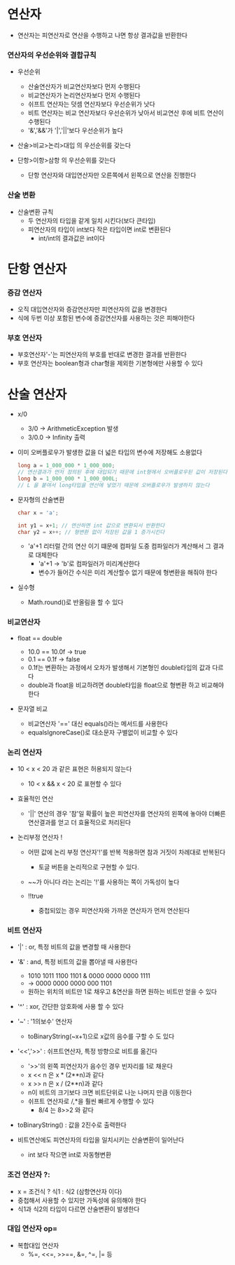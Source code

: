 # 연산자
- 연산자는 피연산자로 연산을 수행하고 나면 항상 결과값을 반환한다

### 연산자의 우선순위와 결합규칙
- 우선순위
    - 산술연산자가 비교연산자보다 먼저 수행된다
    - 비교연산자가 논리연산자보다 먼저 수행된다
    - 쉬프트 연산자는 덧셈 연산자보다 우선순위가 낫다
    - 비트 연산자는 비교 연산자보다 우선순위가 낮아서 비교연산 후에 비트 연산이 수행된다
    - '&','&&'가 '|','||'보다 우선순위가 높다

- 산술>비교>논리>대입 의 우선순위를 갖는다
- 단항>이항>삼항 의 우선순위를 갖는다
    - 단항 연산자와 대입연산자만 오른쪽에서 왼쪽으로 연산을 진행한다

### 산술 변환
- 산술변환 규칙
    - 두 연산자의 타입을 같게 일치 시킨다(보다 큰타입)
    - 피연산자의 타입이 int보다 작은 타입이면 int로 변환된다
        - int/int의 결과값은 int이다
    

# 단항 연산자
### 증감 연산자
- 오직 대입연산자와 증감연산자만 피연산자의 값을 변경한다
- 식에 두번 이상 포함된 변수에 증감연산자를 사용하는 것은 피해야한다

### 부호 연산자
- 부호연산자'-'는 피연산자의 부호를 반대로 변경한 결과를 반환한다
- 부호 연산자는 boolean형과 char형을 제외한 기본형에만 사용할 수 있다

# 산술 연산자
- x/0 
    - 3/0 -> ArithmeticException 발생
    - 3/0.0 -> Infinity 출력

- 이미 오버플로우가 발생한 값을 더 넓은 타입의 변수에 저장해도 소용없다
    ``` java
    long a = 1_000_000 * 1_000_000;
    // 연산결과가 먼저 정의된 후에 대입되기 때문에 int형에서 오버플로우된 값이 저장된다
    long b = 1_000_000 * 1_000_000L;
    // L 을 붙여서 long타입을 연산에 넣었기 때문에 오버플로우가 발생하지 않는다
    ```

- 문자형의 산술변환
    ``` java
    char x = 'a';
    
    int y1 = x+1; // 연산하면 int 값으로 변환되서 반환한다
    char y2 = x++; // 형변환 없이 저장된 값을 1 증가시킨다
    ``` 
    - 'a'+1 리터럴 간의 연산 이기 떄문에 컴파일 도중 컴파일러가 계산해서 그 결과로 대체한다
        - 'a'+1 -> 'b'로 컴파일러가 미리계산한다
        - 변수가 들어간 수식은 미리 계산할수 없기 때문에 형변환을 해줘야 한다

- 실수형 
    - Math.round()로 반올림을 할 수 있다

### 비교연산자
- float == double
    - 10.0 == 10.0f -> true
    - 0.1 == 0.1f -> false
    - 0.1f는 변환하는 과정에서 오차가 발생해서 기본형인 double타입의 값과 다르다
    - double과 float을 비교하려면 double타입을 float으로 형변환 하고 비교해야 한다

- 문자열 비교
    - 비교연산자 '==' 대신 equals()라는 메서드를 사용한다
    - equalsIgnoreCase()로 대소문자 구별없이 비교할 수 있다


### 논리 연산자
- 10 < x < 20 과 같은 표현은 허용되지 않는다
    - 10 < x && x < 20 로 표현할 수 있다

- 효율적인 연산
    - '||' 연산의 경우 '참'일 확률이 높은 피연산자를 연산자의 왼쪽에 놓아야 더빠른 연산결과를 얻고 더 효율적으로 처리된다

- 논리부정 연산자 !
    - 어떤 값에 논리 부정 연산자'!'를 반복 적용하면 참과 거짓이 차례대로 반복된다
        - 토글 버튼을 논리적으로 구현할 수 있다.
    
    - ~~가 아니다 라는 논리는 '!'를 사용하는 쪽이 가독성이 높다

    - !!true 
        - 중첩되있는 경우 피연산자와 가까운 연산자가 먼저 연산된다

### 비트 연산자
- '|' : or, 특정 비트의 값을 변경할 때 사용한다
- '&' : and, 특정 비트의 값을 뽑아낼 때 사용한다
    - 1010 1011 1100 1101 & 0000 0000 0000 1111
    - -> 0000 0000 0000 000 1101
    - 원하는 위치의 비트만 1로 채우고 &연산을 하면 원하는 비트만 얻을 수 있다

- '^' : xor, 간단한 암호화에 사용 할 수 있다
- '~' : '1의보수' 연산자
    - toBinaryString(~x+1)으로 x값의 음수를 구할 수 도 있다

- '<<','>>' : 쉬프트연산자, 특정 방향으로 비트를 옮긴다
    - '>>'의 왼쪽 피연산자가 음수인 경우 빈자리를 1로 채운다
    - x << n 은 x * (2**n)과 같다
    - x >> n 은 x / (2**n)과 같다
    - n이 비트의 크기보다 크면 비트단위로 나눈 나머지 만큼 이동한다
    - 쉬프트 연산자로 /,*을 훨씬 빠르게 수행할 수 있다
        - 8/4 는 8>>2 와 같다

    
- toBinaryString() : 값을 2진수로 출력한다
- 비트연산에도 피연산자의 타입을 일치시키는 산술변환이 일어난다
    - int 보다 작으면 int로 자동형변환

### 조건 연산자 ?:
- x = 조건식 ? 식1 : 식2  (삼항연산자 이다)
- 중첩해서 사용할 수 있지만 가독성에 유의해야 한다
- 식1과 식2의 타입이 다르면 산술변환이 발생한다

### 대입 연산자 op=
- 복합대입 연산자
    - %=, <<=, >>==, &=, ^=, |= 등



